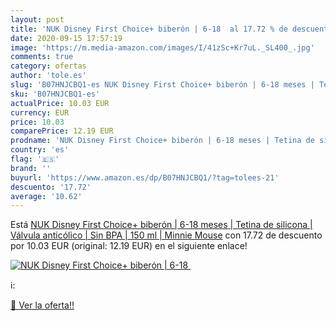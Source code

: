 ```yaml
---
layout: post
title: 'NUK Disney First Choice+ biberón | 6-18  al 17.72 % de descuento'
date: 2020-09-15 17:57:19
image: 'https://m.media-amazon.com/images/I/41zSc+Kr7uL._SL400_.jpg'
comments: true
category: ofertas
author: 'tole.es'
slug: 'B07HNJCBQ1-es NUK Disney First Choice+ biberón | 6-18 meses | Tetina de...'
sku: 'B07HNJCBQ1-es'
actualPrice: 10.03 EUR
currency: EUR
price: 10.03
comparePrice: 12.19 EUR
prodname: 'NUK Disney First Choice+ biberón | 6-18 meses | Tetina de silicona | Válvula anticólico | Sin BPA | 150 ml | Minnie Mouse'
country: 'es'
flag: '🇪🇸'
brand: ''
buyurl: 'https://www.amazon.es/dp/B07HNJCBQ1/?tag=tolees-21'
descuento: '17.72'
average: '10.62'
---
```


Está [NUK Disney First Choice+ biberón | 6-18 meses | Tetina de silicona | Válvula anticólico | Sin BPA | 150 ml | Minnie Mouse](https://www.amazon.es/dp/B07HNJCBQ1/?tag=tolees-21) con 17.72 de descuento por 10.03 EUR (original: 12.19 EUR) en el siguiente enlace!

[![NUK Disney First Choice+ biberón | 6-18 ](https://m.media-amazon.com/images/I/41zSc+Kr7uL._SL400_.jpg)](https://www.amazon.es/dp/B07HNJCBQ1/?tag=tolees-21)

ℹ️:


[🛒 Ver la oferta!!](https://www.amazon.es/dp/B07HNJCBQ1/?tag=tolees-21)
